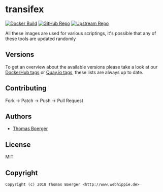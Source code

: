 # transifex

[![Docker Build](https://github.com/toolhippie/transifex/workflows/docker/badge.svg)](https://github.com/toolhippie/transifex/actions?query=workflow%3Adocker) [![GitHub Repo](https://img.shields.io/badge/github-repo-yellowgreen)](https://github.com/toolhippie/transifex) [![Upstream Repo](https://img.shields.io/badge/upstream-repo-yellow)](https://github.com/transifex/transifex-client)

All these images are used for various scriptings, it's possible that any of
these tools are updated randomly

## Versions

To get an overview about the available versions please take a look at our
[DockerHub tags][dockerhub] or [Quay.io tags][quayio], these lists are always up
to date.

## Contributing

Fork -> Patch -> Push -> Pull Request

## Authors

*  [Thomas Boerger](https://github.com/tboerger)

## License

MIT

## Copyright

```console
Copyright (c) 2018 Thomas Boerger <http://www.webhippie.de>
```

[dockerhub]: https://hub.docker.com/r/toolhippie/transifex/tags/
[quayio]: https://quay.io/repository/toolhippie/transifex?tab=tags
